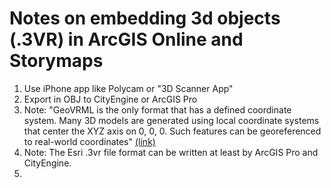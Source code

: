 # Notes on embedding 3d objects (.3VR) in ArcGIS Online and Storymaps

1. Use iPhone app like Polycam or "3D Scanner App"
2. Export in OBJ to CityEngine or ArcGIS Pro
3. Note: "GeoVRML is the only format that has a defined coordinate system. Many 3D models are generated using local coordinate systems that center the XYZ axis on 0, 0, 0. Such features can be georeferenced to real-world coordinates" [(link)](https://pro.arcgis.com/en/pro-app/2.8/tool-reference/3d-analyst/import-3d-files.htm)
4. Note: The Esri .3vr file format can be written at least by ArcGIS Pro and CityEngine.
5. 
